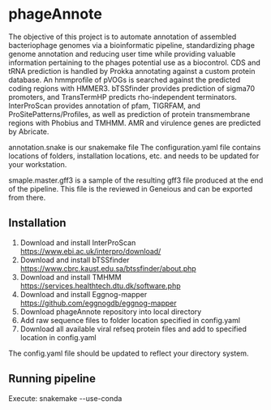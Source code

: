 # phageAnnote

The objective of this project is to automate annotation of assembled bacteriophage genomes via a bioinformatic pipeline, standardizing phage genome annotation and reducing user time while providing valuable information pertaining to the phages potential use as a biocontrol. CDS and tRNA prediction is handled by Prokka annotating against a custom protein database. An hmmprofile of pVOGs is searched against the predicted coding regions with HMMER3. bTSSfinder provides prediction of sigma70 promoters, and TransTermHP predicts rho-independent terminators. InterProScan provides annotation of pfam, TIGRFAM, and ProSitePatterns/Profiles, as well as prediction of protein transmembrane regions with Phobius and TMHMM. AMR and virulence genes are predicted by Abricate.

annotation.snake is our snakemake file
The configuration.yaml file contains locations of folders, installation locations, etc. and needs to be updated for your workstation.

smaple.master.gff3 is a sample of the resulting gff3 file produced at the end of the pipeline. This file is the reviewed in Geneious and can be exported from there. 

## Installation

1. Download and install InterProScan https://www.ebi.ac.uk/interpro/download/
2. Download and install bTSSfinder https://www.cbrc.kaust.edu.sa/btssfinder/about.php
3. Download and install TMHMM https://services.healthtech.dtu.dk/software.php
4. Download and install Eggnog-mapper https://github.com/eggnogdb/eggnog-mapper
5. Download phageAnnote repository into local directory
6. Add raw sequence files to folder location specified in config.yaml
7. Download all available viral refseq protein files and add to specified location in config.yaml

The config.yaml file should be updated to reflect your directory system.

## Running pipeline

Execute: snakemake --use-conda
